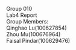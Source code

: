 Group 010 <br/>
Lab4 Report<br/>
Group Members:<br/>
Qinghao Lu(100627854)<br/>
Zhou Mu(100676964)<br/>
Faisal Pindar(100629476)<br/>
